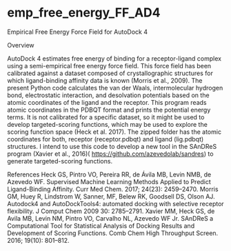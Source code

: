 # emp_free_energy_FF_AD4

Empirical Free Energy Force Field for AutoDock 4

Overview

AutoDock 4 estimates free energy of binding for a receptor-ligand complex using a semi-empirical free energy force field. This force field has been calibrated against a dataset composed of crystallographic structures for which ligand-binding affinity data is known (Morris et al., 2009). The present Python code calculates the van der Waals, intermolecular hydrogen bond, electrostatic interaction, and desolvation potentials based on the atomic coordinates of the ligand and the receptor. This program reads atomic coordinates in the PDBQT format and prints the potential energy terms. It is not calibrated for a specific dataset, so it might be used to develop targeted-scoring functions, which may be used to explore the scoring function space (Heck et al. 2017). The zipped folder has the atomic coordinates for both, receptor (receptor.pdbqt) and ligand (lig.pdbqt) structures. I intend to use this code to develop a new tool in the SAnDReS program (Xavier et al., 2016)( https://github.com/azevedolab/sandres) to generate targeted-scoring functions.

References
Heck GS, Pintro VO, Pereira RR, de Ávila MB, Levin NMB, de Azevedo WF. Supervised Machine Learning Methods Applied to Predict Ligand-Binding Affinity. Curr Med Chem. 2017; 24(23): 2459–2470. 
Morris GM, Huey R, Lindstrom W, Sanner, MF, Belew RK, Goodsell DS, Olson AJ. Autodock4 and AutoDockTools4: automated docking with selective receptor flexibility. J Comput Chem 2009 30: 2785–2791.
Xavier MM, Heck GS, de Avila MB, Levin NM, Pintro VO, Carvalho NL, Azevedo WF Jr. SAnDReS a Computational Tool for Statistical Analysis of Docking Results and Development of Scoring Functions. Comb Chem High Throughput Screen. 2016; 19(10): 801–812.
